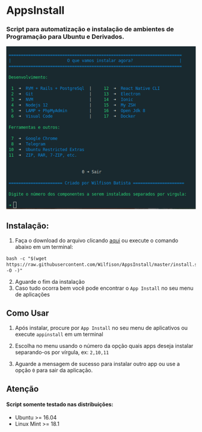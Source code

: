 # AppsInstall
### Script para automatização e instalação de ambientes de Programação para Ubuntu e Derivados.


![ScreenShot](./screenshot.png)


## Instalação:


1. Faça o download do arquivo clicando [aqui](https://github.com/Wilfison/AppsInstall/archive/master.zip) ou execute o comando abaixo em um terminal:
```shell
bash -c "$(wget https://raw.githubusercontent.com/Wilfison/AppsInstall/master/install.sh -O -)"
```
2. Aguarde o fim da instalação
3. Caso tudo ocorra bem você pode encontrar o `App Install` no seu menu de aplicações

## Como Usar

1. Após instalar, procure por `App Install` no seu menu de aplicativos ou execute `appinstall` em um terminal 

2. Escolha no menu usando o número da opção quais apps deseja instalar separando-os por vírgula, ex: `2,10,11`

3. Aguarde a mensagem de sucesso para instalar outro app ou use a opção `0` para sair da aplicação.

##  Atenção

#### Script somente testado nas distribuições:
- Ubuntu >= 16.04
- Linux Mint >= 18.1
